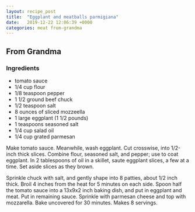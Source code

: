 ```yaml
---
layout: recipe_post
title:  "Eggplant and meatballs parmigiana"
date:   2019-12-22 12:06:39 +0000
categories: meat from-grandma
---
```


## From Grandma
### Ingredients
* tomato sauce
* 1/4 cup flour
* 1/8 teaspoon pepper
* 1 1/2 ground beef chuck
* 1/2 teaspoon salt
* 8 ounces of sliced mozzeella
* 1 large eggplant (1 1/2 pounds)
* 1 teaspoons seasoned salt
* 1/4 cup salad oil
* 1/4 cup grated parmesan


Make tomato sauce. Meanwhile, wash eggplant. Cut crosswise, into 1/2-inch thick slices. Combine flour, seasoned salt, and pepper; use to coat eggplant. In 2 tablespoons of oil in a skillet, saute eggplant slices, a few at a time. Set aside slices as they brown.

Sprinkle chuck with salt, and gently shape into 8 patties, about 1/2 inch thick. Broil 4 inches from the heat for 5 minutes on each side. Spoon half the tomato sauce into a 13x9x2 inch baking dish, and put in eggplant and meat. Put in remaining sauce. Sprinkle with parmesan cheese and top with mozzarella. Bake uncovered for 30 minutes. Makes 8 servings.
